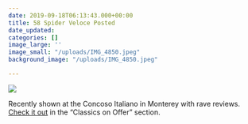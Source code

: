 ```yaml
---
date: 2019-09-18T06:13:43.000+00:00
title: 58 Spider Veloce Posted
date_updated: 
categories: []
image_large: ''
image_small: "/uploads/IMG_4850.jpeg"
background_image: "/uploads/IMG_4850.jpeg"

---
```

![]({{site.baseurl}}/uploads/IMG_4850.jpeg)

Recently shown at the Concoso Italiano in Monterey with rave reviews. [Check it out](/offers/1958-alfa-romeo-giulietta-spider-veloce/) in the “Classics on Offer” section. 